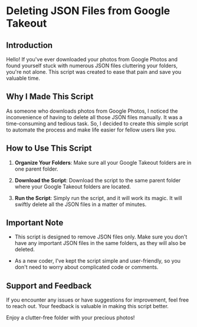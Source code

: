 # Deleting JSON Files from Google Takeout

## Introduction

Hello! If you've ever downloaded your photos from Google Photos and found yourself stuck with numerous JSON files cluttering your folders, you're not alone. This script was created to ease that pain and save you valuable time.

## Why I Made This Script

As someone who downloads photos from Google Photos, I noticed the inconvenience of having to delete all those JSON files manually. It was a time-consuming and tedious task. So, I decided to create this simple script to automate the process and make life easier for fellow users like you.

## How to Use This Script

1. **Organize Your Folders**: Make sure all your Google Takeout folders are in one parent folder.

2. **Download the Script**: Download the script to the same parent folder where your Google Takeout folders are located.

3. **Run the Script**: Simply run the script, and it will work its magic. It will swiftly delete all the JSON files in a matter of minutes.

## Important Note

- This script is designed to remove JSON files only. Make sure you don't have any important JSON files in the same folders, as they will also be deleted.

- As a new coder, I've kept the script simple and user-friendly, so you don't need to worry about complicated code or comments.

## Support and Feedback

If you encounter any issues or have suggestions for improvement, feel free to reach out. Your feedback is valuable in making this script better.

Enjoy a clutter-free folder with your precious photos!

